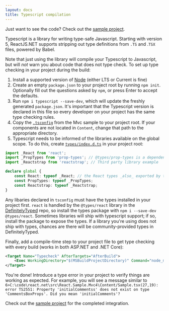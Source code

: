 ```yaml
---
layout: docs
title: Typescript compilation
---
```


Just want to see the code? Check out the [sample project](https://github.com/reactjs/React.NET/tree/master/src/React.Sample.Mvc4).

Typescript is a library for writing type-safe Javascript. Starting with version 5, ReactJS.NET supports stripping out type definitions from `.TS` and .`TSX` files, powered by Babel.

Note that just using the library will compile your Typescript to Javascript, but will _not_ warn you about code that does not type check. To set up type checking in your project during the build:

1. Install a supported version of [Node](https://nodejs.org/en/download/) (either LTS or Current is fine)
1. Create an empty `package.json` to your project root by running `npm init`. Optionally fill out the questions asked by `npm`, or press Enter to accept the defaults.
1. Run `npm i typescript --save-dev`, which will update the freshly generated `package.json`. It's important that the Typescript version is declared in this file so every developer on your project has the same type checking rules.
1. Copy the [`.tsconfig`](https://github.com/reactjs/react.net/blob/master/src/React.Sample.Mvc4/tsconfig.json) from the Mvc sample to your project root. If your components are not located in `Content`, change that path to the appropriate directory.
1. Typescript needs to be informed of the libraries available on the global scope. To do this, create [`types/index.d.ts`](https://github.com/reactjs/react.net/blob/master/src/React.Sample.Mvc4/types/index.d.ts) in your project root:

```ts
import _React from 'react';
import _PropTypes from 'prop-types'; // @types/prop-types is a dependency of `@types/react`
import _Reactstrap from 'reactstrap'; // Third party library example

declare global {
	const React: typeof _React; // the React types _also_ exported by the React namespace, but export them again here just in case.
	const PropTypes: typeof _PropTypes;
	const Reactstrap: typeof _Reactstrap;
}
```

Any libaries declared in `tsconfig` must have the types installed in your project first. `react` is handled by the `@types/react` library in the [DefinitelyTyped](https://github.com/DefinitelyTyped/DefinitelyTyped/tree/master/types/react) repo, so install the types package with `npm i --save-dev @types/react`. Sometimes libraries will ship with typescript support; if so, install the package to expose the types. If a library you're using does not ship with types, chances are there will be community-provided types in DefinitelyTyped.

Finally, add a compile-time step to your project file to get type checking with every build (works in both ASP.NET and .NET Core):

```xml
<Target Name="Typecheck" AfterTargets="AfterBuild">
	<Exec WorkingDirectory="$(MSBuildProjectDirectory)" Command="node_modules/.bin/tsc" />
</Target>
```

You're done! Introduce a type error in your project to verify things are working as expected. For example, you will see a message similar to `6>C:\code\react.net\src\React.Sample.Mvc4\Content/Sample.tsx(27,19): error TS2551: Property 'initialCommentss' does not exist on type 'CommentsBoxProps'. Did you mean 'initialComments'?`

Check out the [sample project](https://github.com/reactjs/React.NET/tree/master/src/React.Sample.Mvc4) for the completed integration.
